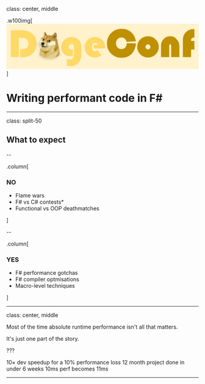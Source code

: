 class: center, middle

[doge]: images/doge.png
[red-cross]: images/red-cross.png

.w100img[![](images/dogeconf.png)]

# Writing performant code in F# #

---

class: split-50

## What to expect

--

.column[

### NO

- Flame wars
- F\# vs C\# contests*
- Functional vs OOP deathmatches

]

--

.column[

### YES

- F\# performance gotchas
- F\# compiler optmisations
- Macro-level techniques

]

---

class: center, middle

Most of the time absolute runtime performance isn't all that matters.

It's just one part of the story.

???

10× dev speedup for a 10% performance loss
12 month project done in under 6 weeks
10ms perf becomes 11ms

---
